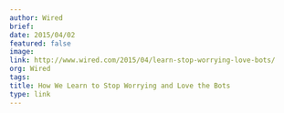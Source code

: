 ```yaml
---
author: Wired
brief:
date: 2015/04/02
featured: false
image:
link: http://www.wired.com/2015/04/learn-stop-worrying-love-bots/
org: Wired
tags:
title: How We Learn to Stop Worrying and Love the Bots
type: link
---
```

